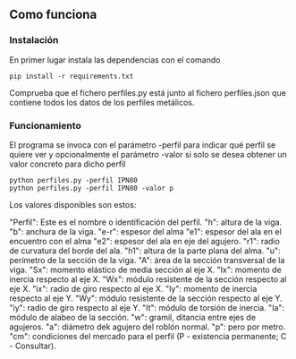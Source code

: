 ## Como funciona

### Instalación

En primer lugar instala las dependencias con el comando

```
pip install -r requirements.txt
```

Comprueba que el fichero perfiles.py está junto al fichero perfiles.json que contiene todos los datos de los perfiles metálicos.

### Funcionamiento

El programa se invoca con el parámetro -perfil para indicar qué perfil se quiere ver y opcionalmente el parámetro -valor si solo se desea obtener un valor concreto para dicho perfil
```
python perfiles.py -perfil IPN80
python perfiles.py -perfil IPN80 -valor p
```

Los valores disponibles son estos:

"Perfil": Este es el nombre o identificación del perfil.
"h": altura de la viga.
"b": anchura de la viga.
"e-r": espesor del alma
"e1": espesor del ala en el encuentro con el alma
"e2": espesor del ala en eje del agujero.
"r1": radio de curvatura del borde del ala.
"h1": altura de la parte plana del alma.
"u": perímetro de la sección de la viga.
"A": área de la sección transversal de la viga.
"Sx": momento elástico de media sección al eje X.
"Ix": momento de inercia respecto al eje X.
"Wx": módulo resistente de la sección respecto al eje X.
"ix": radio de giro respecto al eje X.
"Iy": momento de inercia respecto al eje Y.
"Wy": módulo resistente de la sección respecto al eje Y.
"iy": radio de giro respecto al eje Y.
"It": módulo de torsión de inercia.
"Ia": módulo de alabeo de la sección.
"w": gramil, ditancia entre ejes de agujeros.
"a": diámetro dek agujero del roblón normal.
"p": pero por metro.
"cm": condiciones del mercado para el perfil (P - existencia permanente; C - Consultar).

